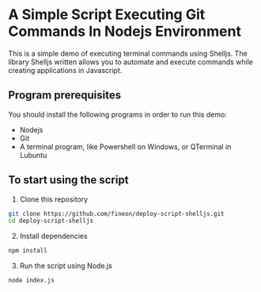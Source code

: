 # A Simple Script Executing Git Commands In Nodejs Environment
This is a simple demo of executing terminal commands using Shelljs. The library Shelljs written allows you to automate and execute commands while creating applications in Javascript. 

## Program prerequisites
You should install the following programs in order to run this demo: 
- Nodejs
- Git
- A terminal program, like Powershell on Windows, or QTerminal in Lubuntu

## To start using the script

1. Clone this repository
```bash
git clone https://github.com/fineon/deploy-script-shelljs.git
cd deploy-script-shelljs
```

2. Install dependencies 
```bash
npm install
```

3. Run the script using Node.js
```bash
node index.js
```
